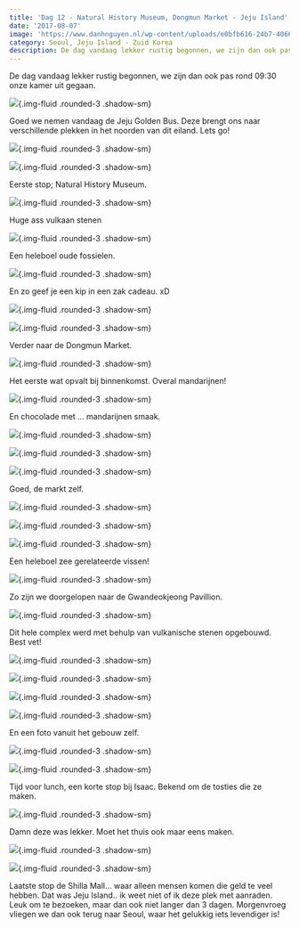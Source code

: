```yaml
---
title: 'Dag 12 - Natural History Museum, Dongmun Market - Jeju Island'
date: '2017-08-07'
image: 'https://www.danhnguyen.nl/wp-content/uploads/e0bfb616-24b7-4066-99bd-9fb0b9010fb5.jpg'
category: Seoul, Jeju Island - Zuid Korea
description: De dag vandaag lekker rustig begonnen, we zijn dan ook pas rond 09:30 onze kamer uit gegaan. Goed we nemen...
---
```


De dag vandaag lekker rustig begonnen, we zijn dan ook pas rond 09:30 onze kamer uit gegaan.

![](https://www.danhnguyen.nl/wp-content/uploads/e0bfb616-24b7-4066-99bd-9fb0b9010fb5-700x394.jpg){.img-fluid .rounded-3 .shadow-sm}

Goed we nemen vandaag de Jeju Golden Bus. Deze brengt ons naar verschillende plekken in het noorden van dit eiland. Lets go!

![](https://www.danhnguyen.nl/wp-content/uploads/8ab0abd8-3f8f-40c8-a401-720f60c828dd-700x394.jpg){.img-fluid .rounded-3 .shadow-sm}

![](https://www.danhnguyen.nl/wp-content/uploads/e2e380b6-f36c-4a04-a125-27e22508fb5e-700x394.jpg){.img-fluid .rounded-3 .shadow-sm}

Eerste stop; Natural History Museum.

![](https://www.danhnguyen.nl/wp-content/uploads/d315a4e2-57d2-465c-8959-77adbad63dad-700x394.jpg){.img-fluid .rounded-3 .shadow-sm}

Huge ass vulkaan stenen

![](https://www.danhnguyen.nl/wp-content/uploads/bc47b8e1-c38d-412d-822a-2feb21008d4f-700x394.jpg){.img-fluid .rounded-3 .shadow-sm}

Een heleboel oude fossielen.

![](https://www.danhnguyen.nl/wp-content/uploads/dcf0eba1-ee2a-4202-b8ff-07fa9c2cb718-700x394.jpg){.img-fluid .rounded-3 .shadow-sm}

En zo geef je een kip in een zak cadeau. xD

![](https://www.danhnguyen.nl/wp-content/uploads/63ab6a30-5b75-41c5-b6d5-1f40fae2a4e1-700x394.jpg){.img-fluid .rounded-3 .shadow-sm}

![](https://www.danhnguyen.nl/wp-content/uploads/aafbfcad-e50f-4131-9f25-14076df189f2-700x394.jpg){.img-fluid .rounded-3 .shadow-sm}

Verder naar de Dongmun Market.

![](https://www.danhnguyen.nl/wp-content/uploads/d92f0714-227c-4320-becf-c0c5e1a5629c-700x394.jpg){.img-fluid .rounded-3 .shadow-sm}

Het eerste wat opvalt bij binnenkomst. Overal mandarijnen!

![](https://www.danhnguyen.nl/wp-content/uploads/796ebc7f-fdd0-4c20-a1f8-e9a736a57cd6-700x394.jpg){.img-fluid .rounded-3 .shadow-sm}

En chocolade met ... mandarijnen smaak.

![](https://www.danhnguyen.nl/wp-content/uploads/c7248f47-9be4-4e99-8f00-cf235b0905f5-700x394.jpg){.img-fluid .rounded-3 .shadow-sm}

![](https://www.danhnguyen.nl/wp-content/uploads/a31ea28a-b9b3-4ca2-aa7a-a21e72e65382-700x394.jpg){.img-fluid .rounded-3 .shadow-sm}

![](https://www.danhnguyen.nl/wp-content/uploads/08c2d9cd-da25-4196-84f9-107781c48510-700x394.jpg){.img-fluid .rounded-3 .shadow-sm}

Goed, de markt zelf.

![](https://www.danhnguyen.nl/wp-content/uploads/ff6af64d-f30c-4d66-ae12-149fa1d70cfa-700x394.jpg){.img-fluid .rounded-3 .shadow-sm}

![](https://www.danhnguyen.nl/wp-content/uploads/f96bc354-0f00-4c13-97e3-0787e0d5e068-700x394.jpg){.img-fluid .rounded-3 .shadow-sm}

![](https://www.danhnguyen.nl/wp-content/uploads/27acdbad-5eba-47c6-a729-bfe300edda7b-700x394.jpg){.img-fluid .rounded-3 .shadow-sm}

Een heleboel zee gerelateerde vissen!

![](https://www.danhnguyen.nl/wp-content/uploads/95d0c7fa-0622-4685-a438-75f8a0ac4f6a-700x394.jpg){.img-fluid .rounded-3 .shadow-sm}

Zo zijn we doorgelopen naar de Gwandeokjeong Pavillion.

![](https://www.danhnguyen.nl/wp-content/uploads/4c339f51-0b54-4121-ad88-05e3fabbe203-700x394.jpg){.img-fluid .rounded-3 .shadow-sm}

Dit hele complex werd met behulp van vulkanische stenen opgebouwd. Best vet!

![](https://www.danhnguyen.nl/wp-content/uploads/80499402-0ea3-445d-9ad9-c7ae1733341b-700x394.jpg){.img-fluid .rounded-3 .shadow-sm}

![](https://www.danhnguyen.nl/wp-content/uploads/7ec7ccee-1cd3-47d6-8a1c-1e37ce68dcba-700x394.jpg){.img-fluid .rounded-3 .shadow-sm}

![](https://www.danhnguyen.nl/wp-content/uploads/19097c1d-ecd8-4eab-b37c-e3cf85f3a9ce-700x394.jpg){.img-fluid .rounded-3 .shadow-sm}

![](https://www.danhnguyen.nl/wp-content/uploads/95f0b7b6-e8c4-4c8a-b963-d49422a9711a-700x394.jpg){.img-fluid .rounded-3 .shadow-sm}

En een foto vanuit het gebouw zelf.

![](https://www.danhnguyen.nl/wp-content/uploads/7c509bc3-664b-420a-8b2a-0bde32a3b5a7-700x394.jpg){.img-fluid .rounded-3 .shadow-sm}

![](https://www.danhnguyen.nl/wp-content/uploads/e7ed8022-1464-4699-be16-3d24f778168e-700x394.jpg){.img-fluid .rounded-3 .shadow-sm}

Tijd voor lunch, een korte stop bij Isaac.
Bekend om de tosties die ze maken.

![](https://www.danhnguyen.nl/wp-content/uploads/ef47c56c-b496-4647-898f-6520b82f0d3e-700x394.jpg){.img-fluid .rounded-3 .shadow-sm}

Damn deze was lekker. Moet het thuis ook maar eens maken.

![](https://www.danhnguyen.nl/wp-content/uploads/3ef6ab77-8d44-4eb9-8375-27cfb0d130eb-700x394.jpg){.img-fluid .rounded-3 .shadow-sm}

![](https://www.danhnguyen.nl/wp-content/uploads/c0880827-78f9-41c7-889e-02b1bb2c13bf-700x394.jpg){.img-fluid .rounded-3 .shadow-sm}

Laatste stop de Shilla Mall... waar alleen mensen komen die geld te veel hebben.
Dat was Jeju Island.. ik weet niet of ik deze plek met aanraden. Leuk om te bezoeken, maar dan ook niet langer dan 3 dagen. Morgenvroeg vliegen we dan ook terug naar Seoul, waar het gelukkig iets levendiger is!
